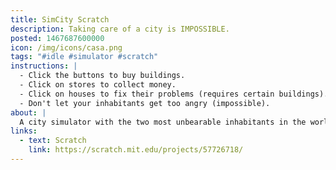 ```yaml
---
title: SimCity Scratch
description: Taking care of a city is IMPOSSIBLE.
posted: 1467687600000
icon: /img/icons/casa.png
tags: "#idle #simulator #scratch"
instructions: |
  - Click the buttons to buy buildings.
  - Click on stores to collect money.
  - Click on houses to fix their problems (requires certain buildings).
  - Don't let your inhabitants get too angry (impossible).
about: |
  A city simulator with the two most unbearable inhabitants in the world. Eventually they get so impatient that it is impossible to continue the game and you lose. Social commentary or incompetence on my part? You decide.
links:
  - text: Scratch
    link: https://scratch.mit.edu/projects/57726718/
---
```


<scratch url="https://scratch.mit.edu/projects/57726718/"></scratch>
